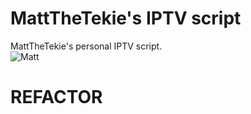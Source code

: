 # MattTheTekie's IPTV script
MattTheTekie's personal IPTV script.\
![Matt](https://avatars.githubusercontent.com/u/94870997)
# REFACTOR
